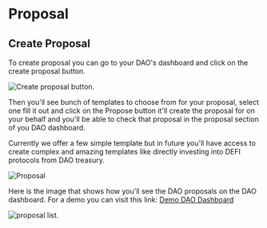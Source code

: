 # Proposal

## Create Proposal

To create proposal you can go to your DAO's dashboard and click on the create proposal button.

![Create proposal button.](/create_proposal_btn.png)

Then you'll see bunch of templates to choose from for your proposal, select one fill it out and click on the Propose button it'll create the proposal for on your behalf and you'll be able to check that proposal in the proposal section of you DAO dashboard.

Currently we offer a few simple template but in future you'll have access to create complex and amazing templates like directly investing into DEFI protocols from DAO treasury.

![Proposal](/2022-09-24-19-20-39.png)

Here is the image that shows how you'll see the DAO proposals on the DAO dashboard. For a demo you can visit this link:
[Demo DAO Dashboard](https://www.gitdao.app/dao/eyJkYW8iOiIweDE3M0FmNjE3NTREMTBGOWQ5Y0UzRTVBYjk3MUIzREZiZGREQjVjMjUiLCJkYW9Ub2tlbiI6IjB4MWI3YzZjNzljZTBhODgxQzkzQUY0MkFiRkUxMDMwZDM3MjlCNThBYiIsImRhb1RpbWVsb2NrIjoiMHgyMTJmMjBiMGE5MWQ2NTY0NDAzQmM5ZDUxRWYwNTY2NDMxMTI3MTc5IiwiZ2l0RGFvIjoiMHg2N2UxZTJmN0ZmMUQ4Yjg4NDNFRDY3ODYwRmQ5RjkwMzMxMkI1OGM1IiwiZ2l0VXJsIjoidml2ZWthc2NvZGVyL2RlYWRfanNvbiIsImdpdElkIjoiIiwiY3JlYXRvciI6IjB4NmY2NGRhNTI0ZDZmMTVhZmZDYzE0YTBjQTU3NTMwMjVEMDNEMDlkMyJ9)

![proposal list.](/2022-09-24-19-23-13.png)
